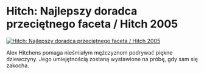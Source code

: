 Hitch: Najlepszy doradca przeciętnego faceta / Hitch 2005 
=============
[![Hitch: Najlepszy doradca przeciętnego faceta / Hitch 2005 ](http://vidos.pl/images/player.gif)](http://vidos.pl/hitch-najlepszy-doradca-przecietnego-faceta-hitch-2005)

 Alex Hitchens pomaga nieśmiałym mężczyznom podrywać piękne dziewczyny. Jego umiejętnością zostaną wystawione na próbę, gdy sam się zakocha.
